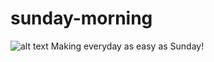 # sunday-morning

![alt text](https://aryabhatta.org/wp-content/uploads/2017/08/profile_image.png)
Making everyday as easy as Sunday!

